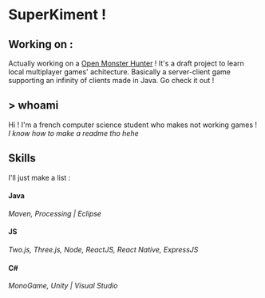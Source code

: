 # SuperKiment !

## Working on :
Actually working on a [Open Monster Hunter](https://github.com/SuperKiment/OpenMonsterHunter) !
It's a draft project to learn local multiplayer games' achitecture. Basically a server-client game supporting an infinity of clients made in Java. Go check it out !

## > whoami
Hi ! I'm a french computer science student who makes not working games ! *I know how to make a readme tho hehe*

## Skills
I'll just make a list :
#### **Java**
   *Maven, Processing | Eclipse*
#### **JS**
   *Two.js, Three.js, Node, ReactJS, React Native, ExpressJS*
 #### **C#**
   *MonoGame, Unity | Visual Studio*
